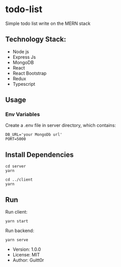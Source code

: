 # todo-list

Simple todo list write on the MERN stack

## Technology Stack:
- Node js
- Express Js
- MongoDB
- React
- React Bootstrap
- Redux
- Typescript

## Usage

### Env Variables

Create a .env file in server directory, which contains:

```
DB_URL='your MongoDb url'
PORT=5000
```

## Install Dependencies

```
cd server
yarn
```

```
cd ../client
yarn
```

## Run

Run client:
```
yarn start
```

Run backend:
```
yarn serve
```

- Version: 1.0.0
- License: MIT
- Author: Guitt0r
